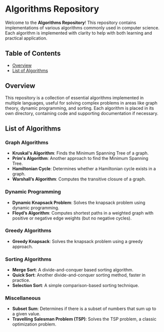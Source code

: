 # Algorithms Repository

Welcome to the **Algorithms Repository**! This repository contains implementations of various algorithms commonly used in computer science. Each algorithm is implemented with clarity to help with both learning and practical application.

## Table of Contents

- [Overview](#overview)
- [List of Algorithms](#list-of-algorithms)

## Overview

This repository is a collection of essential algorithms implemented in multiple languages, useful for solving complex problems in areas like graph theory, dynamic programming, and sorting. Each algorithm is placed in its own directory, containing code and supporting documentation if necessary.

## List of Algorithms

### Graph Algorithms
- **Kruskal's Algorithm**: Finds the Minimum Spanning Tree of a graph.
- **Prim's Algorithm**: Another approach to find the Minimum Spanning Tree.
- **Hamiltonian Cycle**: Determines whether a Hamiltonian cycle exists in a graph.
- **Warshall’s Algorithm**: Computes the transitive closure of a graph.

### Dynamic Programming
- **Dynamic Knapsack Problem**: Solves the knapsack problem using dynamic programming.
- **Floyd’s Algorithm**: Computes shortest paths in a weighted graph with positive or negative edge weights (but no negative cycles).

### Greedy Algorithms
- **Greedy Knapsack**: Solves the knapsack problem using a greedy approach.

### Sorting Algorithms
- **Merge Sort**: A divide-and-conquer based sorting algorithm.
- **Quick Sort**: Another divide-and-conquer sorting method, faster in practice.
- **Selection Sort**: A simple comparison-based sorting technique.

### Miscellaneous
- **Subset Sum**: Determines if there is a subset of numbers that sum up to a given value.
- **Travelling Salesman Problem (TSP)**: Solves the TSP problem, a classic optimization problem.
